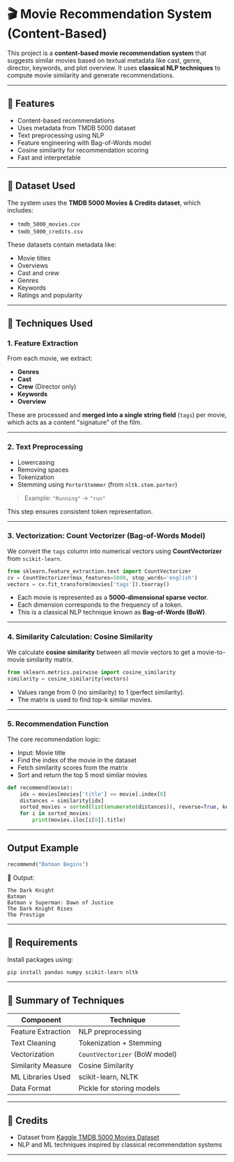 # 🎬 Movie Recommendation System (Content-Based)

This project is a **content-based movie recommendation system** that suggests similar movies based on textual metadata like cast, genre, director, keywords, and plot overview. It uses **classical NLP techniques** to compute movie similarity and generate recommendations.

---

## 🚀 Features

- Content-based recommendations
- Uses metadata from TMDB 5000 dataset
- Text preprocessing using NLP
- Feature engineering with Bag-of-Words model
- Cosine similarity for recommendation scoring
- Fast and interpretable

---

## 📁 Dataset Used

The system uses the **TMDB 5000 Movies & Credits dataset**, which includes:

- `tmdb_5000_movies.csv`
- `tmdb_5000_credits.csv`

These datasets contain metadata like:
- Movie titles
- Overviews
- Cast and crew
- Genres
- Keywords
- Ratings and popularity

---

## 🧠 Techniques Used

### 1. **Feature Extraction**
From each movie, we extract:
- **Genres**
- **Cast**
- **Crew** (Director only)
- **Keywords**
- **Overview**

These are processed and **merged into a single string field** (`tags`) per movie, which acts as a content "signature" of the film.

---

### 2. **Text Preprocessing**
- Lowercasing
- Removing spaces
- Tokenization
- Stemming using `PorterStemmer` (from `nltk.stem.porter`)

> Example: `"Running"` → `"run"`

This step ensures consistent token representation.

---

### 3. **Vectorization: Count Vectorizer (Bag-of-Words Model)**

We convert the `tags` column into numerical vectors using **CountVectorizer** from `scikit-learn`.

```python
from sklearn.feature_extraction.text import CountVectorizer
cv = CountVectorizer(max_features=5000, stop_words='english')
vectors = cv.fit_transform(movies['tags']).toarray()
```

- Each movie is represented as a **5000-dimensional sparse vector**.
- Each dimension corresponds to the frequency of a token.
- This is a classical NLP technique known as **Bag-of-Words (BoW)**.

---

### 4. **Similarity Calculation: Cosine Similarity**

We calculate **cosine similarity** between all movie vectors to get a movie-to-movie similarity matrix.

```python
from sklearn.metrics.pairwise import cosine_similarity
similarity = cosine_similarity(vectors)
```

- Values range from 0 (no similarity) to 1 (perfect similarity).
- The matrix is used to find top-k similar movies.

---

### 5. **Recommendation Function**

The core recommendation logic:
- Input: Movie title
- Find the index of the movie in the dataset
- Fetch similarity scores from the matrix
- Sort and return the top 5 most similar movies

```python
def recommend(movie):
    idx = movies[movies['title'] == movie].index[0]
    distances = similarity[idx]
    sorted_movies = sorted(list(enumerate(distances)), reverse=True, key=lambda x: x[1])[1:6]
    for i in sorted_movies:
        print(movies.iloc[i[0]].title)
```

---

##  Output Example

```python
recommend("Batman Begins")
```

🎩 Output:
```
The Dark Knight
Batman
Batman v Superman: Dawn of Justice
The Dark Knight Rises
The Prestige
```

---


## 🔧 Requirements

Install packages using:

```bash
pip install pandas numpy scikit-learn nltk
```

---

## 🧠 Summary of Techniques

| Component            | Technique                      |
|---------------------|--------------------------------|
| Feature Extraction  | NLP preprocessing              |
| Text Cleaning       | Tokenization + Stemming        |
| Vectorization       | `CountVectorizer` (BoW model)  |
| Similarity Measure  | Cosine Similarity              |
| ML Libraries Used   | scikit-learn, NLTK             |
| Data Format         | Pickle for storing models      |

---

## 🙌 Credits

- Dataset from [Kaggle TMDB 5000 Movies Dataset](https://www.kaggle.com/datasets/tmdb/tmdb-movie-metadata)
- NLP and ML techniques inspired by classical recommendation systems

---
